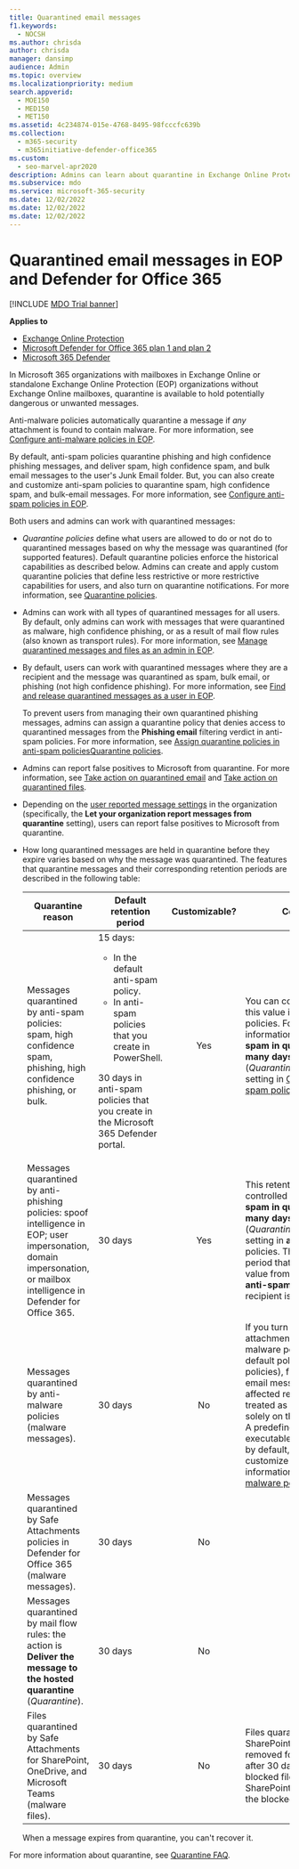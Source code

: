 ```yaml
---
title: Quarantined email messages
f1.keywords:
  - NOCSH
ms.author: chrisda
author: chrisda
manager: dansimp
audience: Admin
ms.topic: overview
ms.localizationpriority: medium
search.appverid:
  - MOE150
  - MED150
  - MET150
ms.assetid: 4c234874-015e-4768-8495-98fcccfc639b
ms.collection:
  - m365-security
  - m365initiative-defender-office365
ms.custom:
  - seo-marvel-apr2020
description: Admins can learn about quarantine in Exchange Online Protection (EOP) that holds potentially dangerous or unwanted messages.
ms.subservice: mdo
ms.service: microsoft-365-security
ms.date: 12/02/2022
ms.date: 12/02/2022
ms.date: 12/02/2022
---
```


# Quarantined email messages in EOP and Defender for Office 365

[!INCLUDE [MDO Trial banner](../includes/mdo-trial-banner.md)]

**Applies to**
- [Exchange Online Protection](eop-about.md)
- [Microsoft Defender for Office 365 plan 1 and plan 2](defender-for-office-365.md)
- [Microsoft 365 Defender](../defender/microsoft-365-defender.md)

In Microsoft 365 organizations with mailboxes in Exchange Online or standalone Exchange Online Protection (EOP) organizations without Exchange Online mailboxes, quarantine is available to hold potentially dangerous or unwanted messages.

Anti-malware policies automatically quarantine a message if _any_ attachment is found to contain malware. For more information, see [Configure anti-malware policies in EOP](anti-malware-policies-configure.md).

By default, anti-spam policies quarantine phishing and high confidence phishing messages, and deliver spam, high confidence spam, and bulk email messages to the user's Junk Email folder. But, you can also create and customize anti-spam policies to quarantine spam, high confidence spam, and bulk-email messages. For more information, see [Configure anti-spam policies in EOP](anti-spam-policies-configure.md).

Both users and admins can work with quarantined messages:

- _Quarantine policies_ define what users are allowed to do or not do to quarantined messages based on why the message was quarantined (for supported features). Default quarantine policies enforce the historical capabilities as described below. Admins can create and apply custom quarantine policies that define less restrictive or more restrictive capabilities for users, and also turn on quarantine notifications. For more information, see [Quarantine policies](quarantine-policies.md).

- Admins can work with all types of quarantined messages for all users. By default, only admins can work with messages that were quarantined as malware, high confidence phishing, or as a result of mail flow rules (also known as transport rules). For more information, see [Manage quarantined messages and files as an admin in EOP](quarantine-admin-manage-messages-files.md).

- By default, users can work with quarantined messages where they are a recipient and the message was quarantined as spam, bulk email, or phishing (not high confidence phishing). For more information, see [Find and release quarantined messages as a user in EOP](quarantine-end-user.md).

  To prevent users from managing their own quarantined phishing messages, admins can assign a quarantine policy that denies access to quarantined messages from the **Phishing email** filtering verdict in anti-spam policies. For more information, see [Assign quarantine policies in anti-spam policies](quarantine-policies.md#anti-spam-policies)[Quarantine policies](quarantine-policies.md).

- Admins can report false positives to Microsoft from quarantine. For more information, see [Take action on quarantined email](quarantine-admin-manage-messages-files.md#take-action-on-quarantined-email) and [Take action on quarantined files](quarantine-admin-manage-messages-files.md#take-action-on-quarantined-files).

- Depending on the [user reported message settings](submissions-user-reported-messages-files-custom-mailbox.md) in the organization (specifically, the **Let your organization report messages from quarantine** setting), users can report false positives to Microsoft from quarantine.

- How long quarantined messages are held in quarantine before they expire varies based on why the message was quarantined. The features that quarantine messages and their corresponding retention periods are described in the following table:

  |Quarantine reason|Default retention period|Customizable?|Comments|
  |---|---|:---:|---|
  |Messages quarantined by anti-spam policies: spam, high confidence spam, phishing, high confidence phishing, or bulk.|15 days: <ul><li>In the default anti-spam policy.</li><li>In anti-spam policies that you create in PowerShell.</li></ul> <p> 30 days in anti-spam policies that you create in the Microsoft 365 Defender portal.|Yes|You can configure (lower) this value in anti-spam policies. For more information, see the **Retain spam in quarantine for this many days** (_QuarantineRetentionPeriod_) setting in [Configure anti-spam policies](anti-spam-policies-configure.md).|
  |Messages quarantined by anti-phishing policies: spoof intelligence in EOP; user impersonation, domain impersonation, or mailbox intelligence in Defender for Office 365.|30 days|Yes|This retention period is also controlled by the **Retain spam in quarantine for this many days** (_QuarantineRetentionPeriod_) setting in **anti-spam** policies. The retention period that's used is the value from the first matching **anti-spam** policy that the recipient is defined in.|
  |Messages quarantined by anti-malware policies (malware messages).|30 days|No|If you turn on common attachments filtering in anti-malware policies (in the default policy or in custom policies), file attachments in email messages to the affected recipients are treated as malware based solely on the file extension. A predefined list of mostly executable file types is used by default, but you can customize the list. For more information, see [Anti-malware policies](anti-malware-protection-about.md#anti-malware-policies).|
  |Messages quarantined by Safe Attachments policies in Defender for Office 365 (malware messages).|30 days|No||
  |Messages quarantined by mail flow rules: the action is **Deliver the message to the hosted quarantine** (_Quarantine_).|30 days|No||
  |Files quarantined by Safe Attachments for SharePoint, OneDrive, and Microsoft Teams (malware files).|30 days|No|Files quarantined in SharePoint or OneDrive are removed fom quarantine after 30 days, but the blocked files remain in SharePoint or OneDrive in the blocked state.|

  When a message expires from quarantine, you can't recover it.

For more information about quarantine, see [Quarantine FAQ](quarantine-faq.yml).
